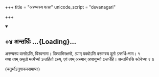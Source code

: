 +++
title = "अरण्यस्य वत्सः"
unicode_script = "devanagari"

+++

<div class="js_include" includetitle="true" newlevelforh1="2" unfilled url="/vedAH_sAma/jaiminIyam/brAhmaNam/jaiminiya-upaniShad-brAhmaNam/04/04_antardhiH">
<details open><summary><h2>०४ अन्तर्धिः ...{Loading}...</h2></summary>



अरण्यस्य वत्सोऽसि, विश्वनामा। विश्वाभिरक्षणो, ऽपाम् पक्वोऽसि वरुणस्य
दूतो ऽन्तर्धि-नाम। १   
यथा त्वम् अमृतो मर्त्येभ्यो ऽन्तर्हितो ऽस्य्, एवं त्वम् अस्मान् अघायुभ्यो ऽन्तर्धेहि। अन्तर्धिरसि स्तेनेभ्यः २ ४   


(चतुर्थोऽनुवाकस्समाप्तः) 
</details>
</div>
